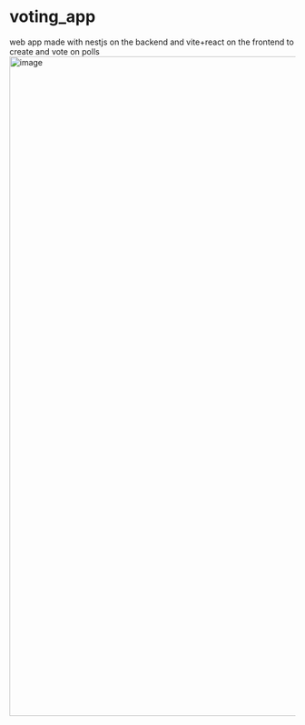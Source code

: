 # voting_app
web app made with nestjs on the backend and vite+react on the frontend to create and vote on polls 
<img width="1160" alt="image" src="https://user-images.githubusercontent.com/38187170/209865121-55431f4e-6af5-4b57-a292-73c5da9f75f8.png">

